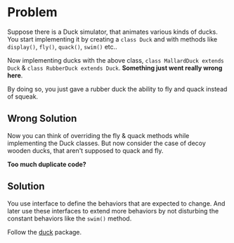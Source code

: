 # Problem

Suppose there is a Duck simulator, that animates various kinds of ducks. 
You start implementing it by creating a `class Duck` and with methods like 
`display()`, `fly()`, `quack()`, `swim()` etc..

Now implementing ducks with the above class, 
`class MallardDuck extends Duck` & `class RubberDuck extends Duck`. 
**Something just went really wrong here**.

By doing so, you just gave a rubber duck the ability to fly and quack instead of squeak.

## Wrong Solution

Now you can think of overriding the fly & quack methods 
while implementing the Duck classes. But now consider the case of 
decoy wooden ducks, that aren't supposed to quack and fly.

**Too much duplicate code?**

## Solution

You use interface to define the behaviors that are expected to change. 
And later use these interfaces to extend more behaviors 
by not disturbing the constant behaviors like the `swim()` method.

Follow the [duck](./duck) package.
